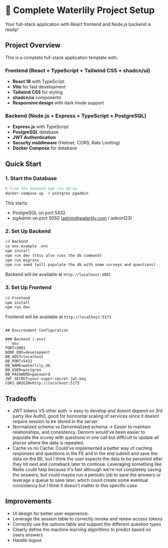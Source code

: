 # 🎉 Complete Waterlily Project Setup

Your full-stack application with React frontend and Node.js backend is ready!

## Project Overview

This is a complete full-stack application template with:

### Frontend (React + TypeScript + Tailwind CSS + shadcn/ui)
- **React 18** with TypeScript
- **Vite** for fast development
- **Tailwind CSS** for styling
- **shadcn/ui** components
- **Responsive design** with dark mode support

### Backend (Node.js + Express + TypeScript + PostgreSQL)
- **Express.js** with TypeScript
- **PostgreSQL** database
- **JWT Authentication**
- **Security middleware** (Helmet, CORS, Rate Limiting)
- **Docker Compose** for database

## Quick Start

### 1. Start the Database

```bash
# From the backend npm run db:up
docker-compose up -d postgres pgadmin
```

This starts:
- PostgreSQL on port 5432
- pgAdmin on port 5050 (admin@waterlily.com / admin123)

### 2. Set Up Backend

```bash
cd Backend
cp env.example .env
npm install
npm run dev (this also runs the db command)
npm run migrate
npm run seed (will populate the db with some surveys and questions)
```

Backend will be available at `http://localhost:3001`

### 3. Set Up Frontend

```bash
cd Frontend
npm install
npm run dev
```

Frontend will be available at `http://localhost:5173`

```

## Environment Configuration

### Backend (.env)
```env
PORT=3001
NODE_ENV=development
DB_HOST=localhost
DB_PORT=5432
DB_NAME=waterlily_db
DB_USER=postgres
DB_PASSWORD=password
JWT_SECRET=your-super-secret-jwt-key
CORS_ORIGIN=http://localhost:5173
```

## Tradeoffs

- JWT tokens VS other auth -> easy to develop and doesnt depend on 3rd party like Auth0, good for horizontal scaling of services since it doesnt
require session to be stored in the server.
- Normalized schema vs Denormalized schema -> Easier to maintain relationships, and consistency. Denorm would've been easier to populate the sruvey with questions in one call but difficult to update all places where the data is repeated.
- Cache vs no Cache: Could've implemented a better way of caching responses and questions in the FE and in the end submit and save the data on the BE, but I think the user expects the data to be persisted after they hit next and comeback later to continue. Leveraging something like Redis could help because it's fast although we're not completely saving the answers, but could maybe run a periodic job to save the answers or leverage a queue to save later, which could create some eventual consistency but I think it doesn't matter to this specific case.

## Improvements
- UI design for better user experience.
- Leverage the session table to correctly revoke and renew access tokens
- Correctly use the options table and support the different question types
- Clearly define the machine learning algorithms to predict based on users answers
- Handle logout




